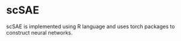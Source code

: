 # scSAE
scSAE is implemented using R language and uses torch packages to construct neural networks.

